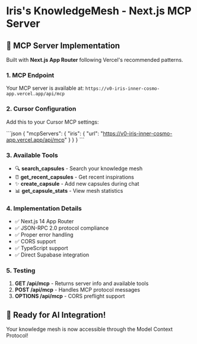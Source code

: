 # Iris's KnowledgeMesh - Next.js MCP Server

## 🌟 MCP Server Implementation

Built with **Next.js App Router** following Vercel's recommended patterns.

### 1. MCP Endpoint

Your MCP server is available at: `https://v0-iris-inner-cosmo-app.vercel.app/api/mcp`

### 2. Cursor Configuration

Add this to your Cursor MCP settings:

\`\`\`json
{
  "mcpServers": {
    "iris": {
      "url": "https://v0-iris-inner-cosmo-app.vercel.app/api/mcp"
    }
  }
}
\`\`\`

### 3. Available Tools

- 🔍 **search_capsules** - Search your knowledge mesh
- ⏰ **get_recent_capsules** - Get recent inspirations  
- ✨ **create_capsule** - Add new capsules during chat
- 📊 **get_capsule_stats** - View mesh statistics

### 4. Implementation Details

- ✅ Next.js 14 App Router
- ✅ JSON-RPC 2.0 protocol compliance
- ✅ Proper error handling
- ✅ CORS support
- ✅ TypeScript support
- ✅ Direct Supabase integration

### 5. Testing

1. **GET /api/mcp** - Returns server info and available tools
2. **POST /api/mcp** - Handles MCP protocol messages
3. **OPTIONS /api/mcp** - CORS preflight support

## 🚀 Ready for AI Integration!

Your knowledge mesh is now accessible through the Model Context Protocol!
